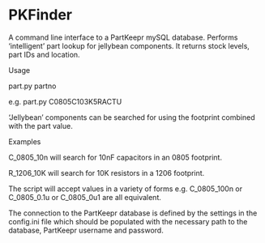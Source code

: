 # PKFinder

A command line interface to a PartKeepr mySQL database. Performs ‘intelligent’ part lookup for jellybean components. It returns stock levels, part IDs and location.

Usage

part.py partno

e.g. part.py C0805C103K5RACTU

‘Jellybean’ components can be searched for using the footprint combined with the part value.

Examples

C_0805_10n will search for 10nF capacitors in an 0805 footprint.

R_1206_10K will search for 10K resistors in a 1206 footprint.

The script will accept values in a variety of forms e.g. C_0805_100n or C_0805_0.1u or C_0805_0u1 are all equivalent.

The connection to the PartKeepr database is defined by the settings in the config.ini file which should be populated with the necessary path to the database, PartKeepr username and password.


